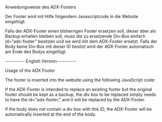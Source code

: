 Anwedungsweise des ADX-Footers

Der Footer wird mit Hilfe folgendem Javascriptcode in die Website eingefügt:

<script
    async
    src="http://localhost:3001/footer.js"
    charset="utf-8"
></script>

Falls der ADX-Footer einen bisherrigen Footer ersetzen soll, dieser aber als Backup erhalten bleiben soll, muss die zu ersetzende Div-Box einfach id="adx-footer" besitzen und sie wird mit dem ADX-Footer ersetzt.
Falls der Body keine Div-Box mit dieser ID besitzt wird der ADX-Footer automatisch am Ende des Bodys eingefügt.

---------- English Version----------

Usage of the ADX Footer

The footer is inserted into the website using the following JavaScript code:

<script
  async
  src="http://localhost:3001/footer.js"
  charset="utf-8"
></script>

If the ADX-Footer is intended to replace an existing footer but the original footer should be kept as a backup, the div box to be replaced simply needs to have the id="adx-footer," and it will be replaced by the ADX-Footer.

If the body does not contain a div box with this ID, the ADX-Footer will be automatically inserted at the end of the body.
